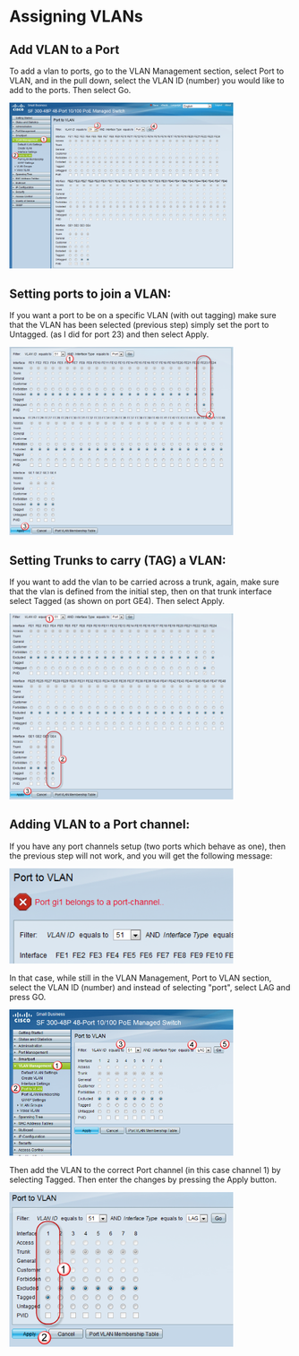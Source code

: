 # Assigning VLANs

## Add VLAN to a Port
To add a vlan to ports, go to the VLAN Management section, select Port to VLAN, and in the pull down, select the VLAN ID (number) you would like to add to the ports.  Then select Go. 

<img src="img/300-10.png" width="400" alt=""> 

## Setting ports to join a VLAN:
If you want a port to be on a specific VLAN (with out tagging) make sure that the VLAN has been selected (previous step) simply set the port to Untagged.  (as I did for port 23) and then select Apply.

<img src="img/300-11.png" width="400" alt=""> 

## Setting Trunks to carry (TAG) a VLAN:
If you want to add the vlan to be carried across a trunk, again, make sure that the vlan is defined from the initial step, then on that trunk interface select Tagged (as shown on port GE4).  Then select Apply.

<img src="img/300-12.png" width="400" alt=""> 

## Adding VLAN to a Port channel:
If you have any port channels setup (two ports which behave as one), then the previous step will not work, and you will get the following message:

<img src="img/300-13.png" width="400" alt=""> 

In that case, while still in the VLAN Management, Port to VLAN section, select the VLAN ID (number) and instead of selecting "port", select LAG and press GO. 

<img src="img/300-14.png" width="400" alt=""> 

Then add the VLAN to the correct Port channel (in this case channel 1) by selecting Tagged.  Then enter the changes by pressing the Apply button. 

<img src="img/300-15.png" width="400" alt=""> 

